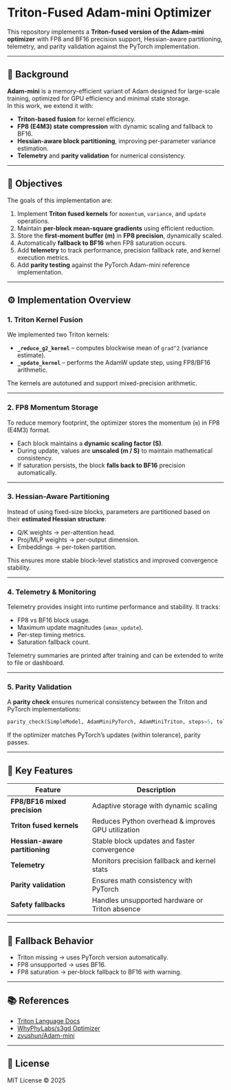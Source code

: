 
# Triton-Fused Adam-mini Optimizer

This repository implements a **Triton-fused version of the Adam-mini optimizer** with FP8 and BF16 precision support, Hessian-aware partitioning, telemetry, and parity validation against the PyTorch implementation.

---

## 🧠 Background

**Adam-mini** is a memory-efficient variant of Adam designed for large-scale training, optimized for GPU efficiency and minimal state storage.  
In this work, we extend it with:

- **Triton-based fusion** for kernel efficiency.
- **FP8 (E4M3) state compression** with dynamic scaling and fallback to BF16.
- **Hessian-aware block partitioning**, improving per-parameter variance estimation.
- **Telemetry** and **parity validation** for numerical consistency.

---

## 🚀 Objectives

The goals of this implementation are:

1. Implement **Triton fused kernels** for `momentum`, `variance`, and `update` operations.  
2. Maintain **per-block mean-square gradients** using efficient reduction.  
3. Store the **first-moment buffer (m)** in **FP8 precision**, dynamically scaled.  
4. Automatically **fallback to BF16** when FP8 saturation occurs.  
5. Add **telemetry** to track performance, precision fallback rate, and kernel execution metrics.  
6. Add **parity testing** against the PyTorch Adam-mini reference implementation.

---

## ⚙️ Implementation Overview

### 1. Triton Kernel Fusion

We implemented two Triton kernels:

- **`_reduce_g2_kernel`** – computes blockwise mean of `grad^2` (variance estimate).
- **`_update_kernel`** – performs the AdamW update step, using FP8/BF16 arithmetic.

The kernels are autotuned and support mixed-precision arithmetic.

---

### 2. FP8 Momentum Storage

To reduce memory footprint, the optimizer stores the momentum (`m`) in FP8 (E4M3) format.

- Each block maintains a **dynamic scaling factor (S)**.  
- During update, values are **unscaled (m / S)** to maintain mathematical consistency.  
- If saturation persists, the block **falls back to BF16** precision automatically.

---

### 3. Hessian-Aware Partitioning

Instead of using fixed-size blocks, parameters are partitioned based on their **estimated Hessian structure**:

- Q/K weights → per-attention head.
- Proj/MLP weights → per-output dimension.
- Embeddings → per-token partition.

This ensures more stable block-level statistics and improved convergence stability.

---

### 4. Telemetry & Monitoring

Telemetry provides insight into runtime performance and stability. It tracks:

- FP8 vs BF16 block usage.  
- Maximum update magnitudes (`amax_update`).  
- Per-step timing metrics.  
- Saturation fallback count.  

Telemetry summaries are printed after training and can be extended to write to file or dashboard.

---

### 5. Parity Validation

A **parity check** ensures numerical consistency between the Triton and PyTorch implementations:

```python
parity_check(SimpleModel, AdamMiniPyTorch, AdamMiniTriton, steps=5, tol=1e-3)
```

If the optimizer matches PyTorch’s updates (within tolerance), parity passes.

---


## 🧩 Key Features

| Feature | Description |
|----------|-------------|
| **FP8/BF16 mixed precision** | Adaptive storage with dynamic scaling |
| **Triton fused kernels** | Reduces Python overhead & improves GPU utilization |
| **Hessian-aware partitioning** | Stable block updates and faster convergence |
| **Telemetry** | Monitors precision fallback and kernel stats |
| **Parity validation** | Ensures math consistency with PyTorch |
| **Safety fallbacks** | Handles unsupported hardware or Triton absence |

---


## 🧰 Fallback Behavior

- Triton missing → uses PyTorch version automatically.
- FP8 unsupported → uses BF16.
- FP8 saturation → per-block fallback to BF16 with warning.

---

## 📚 References

- [Triton Language Docs](https://triton-lang.org/main/index.html)
- [WhyPhyLabs/s3gd Optimizer](https://github.com/WhyPhyLabs/s3gd)
- [zyushun/Adam-mini](https://github.com/zyushun/Adam-mini)

---

## 📜 License

MIT License © 2025
